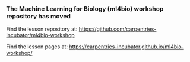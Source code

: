 ### The Machine Learning for Biology (ml4bio) workshop repository has moved

Find the lesson repository at: https://github.com/carpentries-incubator/ml4bio-workshop

Find the lesson pages at: https://carpentries-incubator.github.io/ml4bio-workshop/
